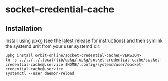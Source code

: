 # socket-credential-cache

## Installation

Install using [μpkg](https://github.com/orbit-online/upkg) (see [the latest release](https://github.com/orbit-online/socket-credential-cache/releases/latest)
for instructions) and then symlink the systemd unit from your user systemd dir:

```
upkg install orbit-online/socket-credential-cache@<VERSION>
ln -s ../../../.local/lib/upkg/.upkg/socket-credential-cache/socket-credential-cache@.service $HOME/.config/systemd/user/socket-credential-cache@.service
systemctl --user daemon-reload
```
